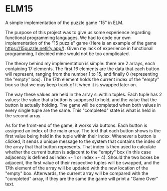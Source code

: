 # ELM15
A simple implementation of the puzzle game "15" in ELM.

  The purpose of this project was to give us some experience regarding functional programming languages. We had to code our own implementation of the "15 puzzle" game (Here is an example of the game https://15puzzle.netlify.app/). Given my lack of experience in functional programming, I decided mine would not be too complicated.
  
  The theory behind my implementation is simple: there are 2 arrays, each containing 17 elements. The first 16 elements are the data that each button will represent, ranging from the number 1 to 15, and finally 0 (representing the "empty" box). The 17th element holds the current index of the "empty" box so that we may keep track of it when it is swapped later on. 
  
The way these values are held in the array si within tuples. Each tuple has 2 values: the value that a button is supposed to hold, and the value that the button is actually holding. The game will be completed when both values in every single tuple are the same. This "completed" state is what is held in the second array.

As for the front-end of the game, it works via buttons. Each button is assigned an index of the main array. The text that each button shows is the first value being held in the tuple within their index. Whenever a button is clicked, it sends a unique message to the system that contains the index of the array that that button represents. That index is then used to calculate whether the current button is adjacent to the "empty" box (in this case adjacency is defined as index +- 1 or index +- 4). Should the two boxes be adjacent, the first value of their respective tuples will be swapped, and the 17th element of the array will be updated with the new location of the "empty" box. Afterwards, the current array will be compared with the "completed" array, if they are the same the game will print a "Game Over" text.
